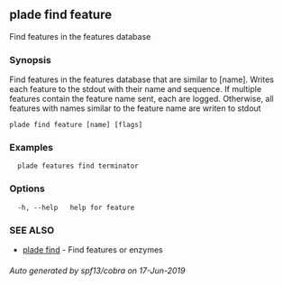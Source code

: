 ## plade find feature

Find features in the features database

### Synopsis

Find features in the features database that are similar to [name].
Writes each feature to the stdout with their name and sequence.
If multiple features contain the feature name sent, each are logged.
Otherwise, all features with names similar to the feature name are writen to stdout

```
plade find feature [name] [flags]
```

### Examples

```
  plade features find terminator
```

### Options

```
  -h, --help   help for feature
```

### SEE ALSO

* [plade find](plade_find.md)	 - Find features or enzymes

###### Auto generated by spf13/cobra on 17-Jun-2019
